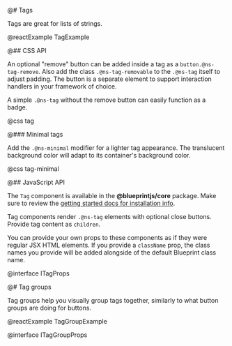 @# Tags

Tags are great for lists of strings.

@reactExample TagExample

@## CSS API

An optional "remove" button can be added inside a tag as a `button.@ns-tag-remove`. Also add the
class `.@ns-tag-removable` to the `.@ns-tag` itself to adjust padding. The button is a separate
element to support interaction handlers in your framework of choice.

A simple `.@ns-tag` without the remove button can easily function as a badge.

@css tag

@### Minimal tags

Add the `.@ns-minimal` modifier for a lighter tag appearance. The translucent background color
will adapt to its container's background color.

@css tag-minimal

@## JavaScript API

The `Tag` component is available in the __@blueprintjs/core__ package.
Make sure to review the [getting started docs for installation info](#blueprint/getting-started).

Tag components render `.@ns-tag` elements with optional close buttons. Provide tag content as `children`.

You can provide your own props to these components as if they were regular JSX HTML elements. If
you provide a `className` prop, the class names you provide will be added alongside of the default
Blueprint class name.

@interface ITagProps

@# Tag groups

Tag groups help you visually group tags together, similarly to what button groups are doing for buttons.

@reactExample TagGroupExample

@interface ITagGroupProps
